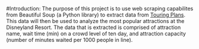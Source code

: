 
#Introduction: The purpose of this project is to use web scraping capabilites from Beautiful Soup (a Python library) to extract data from [Touring Plans](https://touringplans.com/). This data will then be used to analyze the most popular attractions at the Disneyland Resort. The data that is extracted is comprised of attraction name, wait time (min) on a crowd level of ten day, and attraction capacity (number of minutes waited per 1000 people in line). 






